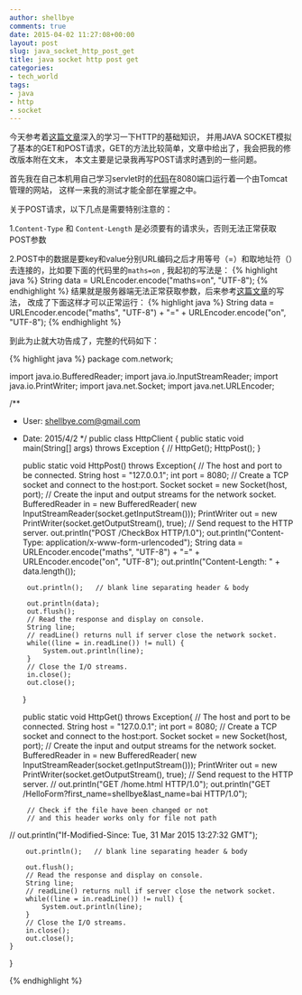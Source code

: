 ```yaml
---
author: shellbye
comments: true
date: 2015-04-02 11:27:08+00:00
layout: post
slug: java_socket_http_post_get
title: java socket http post get
categories:
- tech_world
tags:
- java
- http
- socket
---
```



今天参考着[这篇文章](https://www3.ntu.edu.sg/home/ehchua/programming/webprogramming/HTTP_Basics.html)深入的学习一下HTTP的基础知识，
并用JAVA SOCKET模拟了基本的GET和POST请求，GET的方法比较简单，文章中给出了，我会把我的修改版本附在文末，
本文主要是记录我再写POST请求时遇到的一些问题。

首先我在自己本机用自己学习servlet时的[代码](https://github.com/Shellbye/ServletHelloWorld)在8080端口运行着一个由Tomcat管理的网站，
这样一来我的测试才能全部在掌握之中。

关于POST请求，以下几点是需要特别注意的：

1.```Content-Type``` 和 ```Content-Length``` 是必须要有的请求头，否则无法正常获取POST参数

2.POST中的数据是要key和value分别URL编码之后才用等号（=）和取地址符（）去连接的，比如要下面的代码里的```maths=on``` ,
我起初的写法是：
{% highlight java %}
String data = URLEncoder.encode("maths=on", "UTF-8");
{% endhighlight %}
结果就是服务器端无法正常获取参数，后来参考[这篇文章](http://www.java2s.com/Tutorial/Java/0320__Network/SendingaPOSTRequestUsingaSocket.htm)的写法，
改成了下面这样才可以正常运行：
{% highlight java %}
String data = URLEncoder.encode("maths", "UTF-8") + "=" + URLEncoder.encode("on", "UTF-8");
{% endhighlight %}

到此为止就大功告成了，完整的代码如下：

{% highlight java %}
package com.network;

import java.io.BufferedReader;
import java.io.InputStreamReader;
import java.io.PrintWriter;
import java.net.Socket;
import java.net.URLEncoder;

/**
 * User: shellbye.com@gmail.com
 * Date: 2015/4/2
 */
public class HttpClient {
    public static void main(String[] args) throws Exception {
//        HttpGet();
        HttpPost();
    }

    public static void HttpPost() throws Exception{
        // The host and port to be connected.
        String host = "127.0.0.1";
        int port = 8080;
        // Create a TCP socket and connect to the host:port.
        Socket socket = new Socket(host, port);
        // Create the input and output streams for the network socket.
        BufferedReader in
                = new BufferedReader(
                new InputStreamReader(socket.getInputStream()));
        PrintWriter out
                = new PrintWriter(socket.getOutputStream(), true);
        // Send request to the HTTP server.
        out.println("POST /CheckBox HTTP/1.0");
        out.println("Content-Type: application/x-www-form-urlencoded");
        String data = URLEncoder.encode("maths", "UTF-8") + "=" + URLEncoder.encode("on", "UTF-8");
        out.println("Content-Length: " + data.length());

        out.println();   // blank line separating header & body

        out.println(data);
        out.flush();
        // Read the response and display on console.
        String line;
        // readLine() returns null if server close the network socket.
        while((line = in.readLine()) != null) {
            System.out.println(line);
        }
        // Close the I/O streams.
        in.close();
        out.close();
    }

    public static void HttpGet() throws Exception{
        // The host and port to be connected.
        String host = "127.0.0.1";
        int port = 8080;
        // Create a TCP socket and connect to the host:port.
        Socket socket = new Socket(host, port);
        // Create the input and output streams for the network socket.
        BufferedReader in
                = new BufferedReader(
                new InputStreamReader(socket.getInputStream()));
        PrintWriter out
                = new PrintWriter(socket.getOutputStream(), true);
        // Send request to the HTTP server.
//        out.println("GET /home.html HTTP/1.0");
        out.println("GET /HelloForm?first_name=shellbye&last_name=bai HTTP/1.0");

        // Check if the file have been changed or not
        // and this header works only for file not path
//        out.println("If-Modified-Since: Tue, 31 Mar 2015 13:27:32 GMT");

        out.println();   // blank line separating header & body

        out.flush();
        // Read the response and display on console.
        String line;
        // readLine() returns null if server close the network socket.
        while((line = in.readLine()) != null) {
            System.out.println(line);
        }
        // Close the I/O streams.
        in.close();
        out.close();
    }
}

{% endhighlight %}